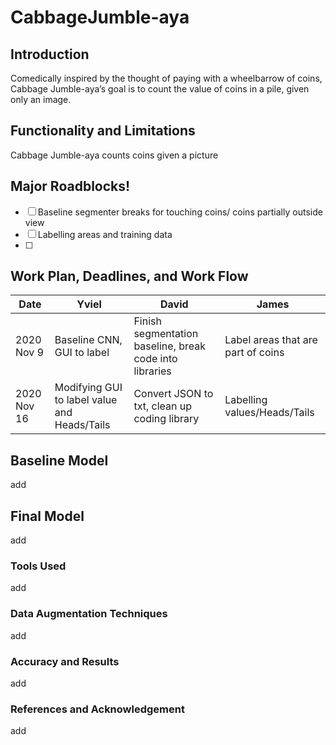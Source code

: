 # CabbageJumble-aya

## Introduction
Comedically inspired by the thought of paying with a wheelbarrow of coins, Cabbage Jumble-aya’s goal is to count the value of coins in a pile, given only an image. 

## Functionality and Limitations
Cabbage Jumble-aya counts coins given a picture

### 

## Major Roadblocks!
-[ ] Baseline segmenter breaks for touching coins/ coins partially outside view
-[ ] Labelling areas and training data
-[ ] 

## Work Plan, Deadlines, and Work Flow
|Date|Yviel|David|James|
|---|---|---|---|
|2020 Nov 9|Baseline CNN, GUI to label|Finish segmentation baseline, break code into libraries|Label areas that are part of coins|
|2020 Nov 16|Modifying GUI to label value and Heads/Tails|Convert JSON to txt, clean up coding library|Labelling values/Heads/Tails|

## Baseline Model
add

## Final Model
add

### Tools Used
add
### Data Augmentation Techniques
add
### Accuracy and Results
add
### References and Acknowledgement
add
